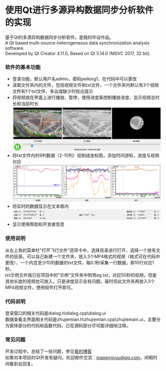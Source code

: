 # 使用Qt进行多源异构数据同步分析软件的实现
基于Qt的多源异构数据同步分析软件。是我的毕设作品。  
A Qt based multi-source-heterogeneous data synchronization analysis software.  
Developed by Qt Creator 4.11.0, Based on Qt 5.14.0 (MSVC 2017, 32 bit).

### 软件的基本功能
- 登录功能，默认用户名admin，密码peiking1，在代码中可以更改
- 读取文件夹内的文件，包括视频文件和txt文件，一个文件夹内默认有3个视频文件和1个txt文件，多出或缺少时给出提示
- 将视频放在界面上进行播放、暂停，使用进度条控制播放进度，显示视频总时长和当前时长
![视频](https://github.com/skfler/Qt_multi-source-heterogeneous/blob/master/ReadMeImage/shipin.png)
- 将txt文件内的9列数据（2-10列）绘制成坐标图，添加时间游标，进度与视频对应
![坐标图](https://github.com/skfler/Qt_multi-source-heterogeneous/blob/master/ReadMeImage/zuobiao.png)
- 将实时的数据显示在文本框内
![实时数据](https://github.com/skfler/Qt_multi-source-heterogeneous/blob/master/ReadMeImage/shishi.png)
- 显示使用帮助和开发者信息

### 使用说明
从左上角的菜单栏“打开飞行文件”选项卡中，选择目录进行打开，选择一个放有文件的目录。可以自己新建一个文件夹，放入3个MP4格式的视频（格式可在代码中更改），一个内含至少10列数据的txt文件。每0.1秒采集一行数据，即10行对应1秒。  
txt示例文件我已在项目中的“示例”文件夹中附带eg.txt，对应50秒的视频，但是其他长度的视频也可放入，只是进度显示会有问题。届时将此文件夹再放入3个MP4视频文件，使用软件打开即可。

### 代码说明
登录窗口的相关代码是dialog.h\dialog.cpp\dialog.ui  
数据查看主界面相关代码是zhujiemian.h\zhujiemian.cpp\zhujiemain.ui，主要分为窗体部分的代码和函数代码，已在源码部分尽可能详细地注释。

### 常见问题
开发过程中，总结了一些问题，参见[我的博客](https://blog.csdn.net/weixin_48828571/article/details/106879291)  
如果对本项目的Qt开发有疑问，欢迎邮件交流：mapengyuu@qq.com，闲暇时间看到会回复。

